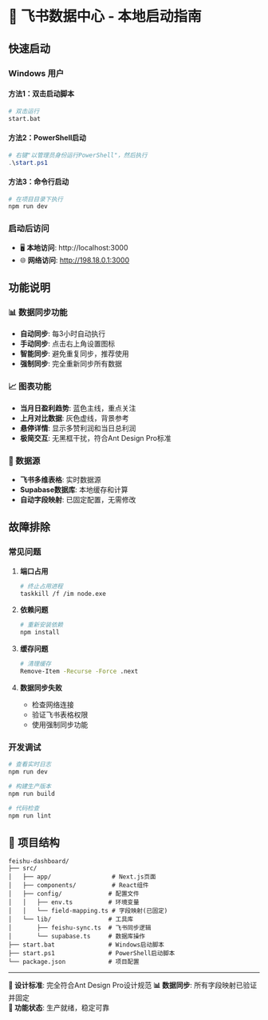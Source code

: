 # 🚀 飞书数据中心 - 本地启动指南

## 快速启动

### Windows 用户

#### 方法1：双击启动脚本
```bash
# 双击运行
start.bat
```

#### 方法2：PowerShell启动
```powershell
# 右键"以管理员身份运行PowerShell"，然后执行
.\start.ps1
```

#### 方法3：命令行启动
```bash
# 在项目目录下执行
npm run dev
```

### 启动后访问

- 🖥️ **本地访问**: http://localhost:3000
- 🌐 **网络访问**: http://198.18.0.1:3000

## 功能说明

### 📊 数据同步功能
- **自动同步**: 每3小时自动执行
- **手动同步**: 点击右上角设置图标
- **智能同步**: 避免重复同步，推荐使用
- **强制同步**: 完全重新同步所有数据

### 📈 图表功能
- **当月日盈利趋势**: 蓝色主线，重点关注
- **上月对比数据**: 灰色虚线，背景参考
- **悬停详情**: 显示多赞利润和当日总利润
- **极简交互**: 无黑框干扰，符合Ant Design Pro标准

### 💾 数据源
- **飞书多维表格**: 实时数据源
- **Supabase数据库**: 本地缓存和计算
- **自动字段映射**: 已固定配置，无需修改

## 故障排除

### 常见问题

1. **端口占用**
   ```bash
   # 终止占用进程
   taskkill /f /im node.exe
   ```

2. **依赖问题**
   ```bash
   # 重新安装依赖
   npm install
   ```

3. **缓存问题**
   ```bash
   # 清理缓存
   Remove-Item -Recurse -Force .next
   ```

4. **数据同步失败**
   - 检查网络连接
   - 验证飞书表格权限
   - 使用强制同步功能

### 开发调试

```bash
# 查看实时日志
npm run dev

# 构建生产版本
npm run build

# 代码检查
npm run lint
```

## 📁 项目结构

```
feishu-dashboard/
├── src/
│   ├── app/                 # Next.js页面
│   ├── components/          # React组件
│   ├── config/             # 配置文件
│   │   ├── env.ts          # 环境变量
│   │   └── field-mapping.ts # 字段映射(已固定)
│   └── lib/                # 工具库
│       ├── feishu-sync.ts  # 飞书同步逻辑
│       └── supabase.ts     # 数据库操作
├── start.bat               # Windows启动脚本
├── start.ps1               # PowerShell启动脚本
└── package.json            # 项目配置
```

---

**🎨 设计标准**: 完全符合Ant Design Pro设计规范
**📊 数据同步**: 所有字段映射已验证并固定  
**🔧 功能状态**: 生产就绪，稳定可靠
